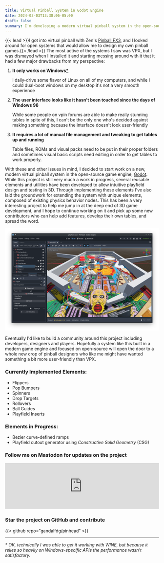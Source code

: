 ```yaml
---
title: Virtual Pinball System in Godot Engine
date: 2024-03-03T13:38:06-05:00
draft: false
summary: I'm developing a modern virtual pinball system in the open-source Godot game engine, and learning 3D game development as I go.
---
```


{{< lead >}}I got into virtual pinball with Zen's [Pinball FX3](https://zenstudios.com/games/pinball-fx3/), and I looked around for open systems that would allow me to design my own pinball games.{{< /lead >}}
The most active of the systems I saw was VPX, but I was dismayed when I installed it and starting messing around with it that it had a few major drawbacks from my perspective:

1. **It only works on Windows<a href="#asterisk">\*</a>**
    
    I daily-drive some flavor of Linux on all of my computers, and while I could dual-boot windows on my desktop it's not a very smooth experience

1. **The user interface looks like it hasn't been touched since the days of Windows 98**

    While some people on vpin forums are able to make really stunning tables in spite of this, I can't be the only one who's decided against making something because the interface doesn't look user-friendly

1. **It requires a lot of manual file management and tweaking to get tables up and running**

    Table files, ROMs and visual packs need to be put in their proper folders and sometimes visual basic scripts need editing in order to get tables to work properly.

With these and other issues in mind, I decided to start work on a new, modern virtual pinball system
in the open-source game engine, [Godot](https://godotengine.org).
While this project is still very much a work in progress, several reusable elements and utilities have
been developed to allow intuitive playfield design and testing in 3D. Through implementing these elements I've also laid the groundwork for extending the system with unique elements, composed of existing
physics behavior nodes. This has been a very interesting project to help me jump in at the deep end
of 3D game development, and I hope to continue working on it and pick up some new contributors who
can help add features, develop their own tables, and spread the word.

![Playfield in Godot Editor](feature.png)

Eventually I'd like to build a community around this project including developers, designers and players.
Hopefully a system like this built in a modern game engine and focused on open-source will open the
door to a whole new crop of pinball designers who like me might have wanted something a bit more
user-friendly than VPX.

### Currently Implemented Elements:

- Flippers
- Pop Bumpers
- Spinners
- Drop Targets
- Rollovers
- Ball Guides
- Playfield Inserts

### Elements in Progress:
- Bezier curve-defined ramps
- Playfield cutout generator using *Constructive Solid Geometry* (CSG)

### Follow me on Mastodon for updates on the project

<iframe src="https://indieweb.social/@GandalfDG/111161833076030344/embed" class="mastodon-embed" style="max-width: 100%; border: 0" width="800" allowfullscreen="allowfullscreen"></iframe><script src="https://indieweb.social/embed.js" async="async"></script>

### Star the project on GitHub and contribute

{{< github repo="gandalfdg/pinhead" >}}

-----

<span id="asterisk"></span>*\* OK, technically I was able to get it working with WINE, but because it relies so heavily on Windows-specific APIs the performance wasn't satisfactory.*

